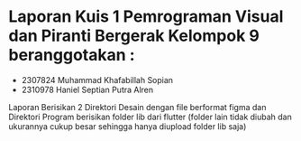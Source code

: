 # Laporan Kuis 1 Pemrograman Visual dan Piranti Bergerak Kelompok 9 beranggotakan :
- 2307824	Muhammad Khafabillah Sopian
- 2310978	Haniel Septian Putra Alren
  
Laporan Berisikan 2 Direktori Desain dengan file berformat figma dan Direktori Program berisikan folder lib dari flutter (folder lain tidak diubah dan ukurannya cukup besar sehingga hanya diupload folder lib saja)
